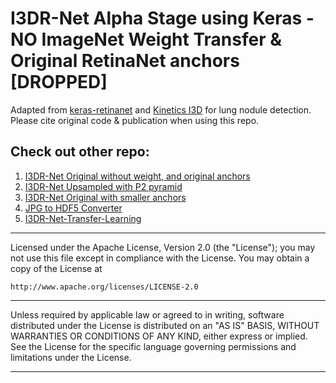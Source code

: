 # I3DR-Net Alpha Stage using Keras - NO ImageNet Weight Transfer & Original RetinaNet anchors [DROPPED]

Adapted from [keras-retinanet](https://github.com/fizyr/keras-retinanet) and [Kinetics I3D](https://github.com/dlpbc/keras-kinetics-i3d/releases) for lung nodule detection. Please cite original code & publication when using this repo.


## Check out other repo:
1. [I3DR-Net Original without weight, and original anchors](https://github.com/ivanwilliammd/I3D-RetinaNet_Keras_Alpha_ver_LargeObject)
2. [I3DR-Net Upsampled with P2 pyramid](https://github.com/ivanwilliammd/I3D-RetinaNet_Keras_Alpha_ver_P2Pyramid)
3. [I3DR-Net Original with smaller anchors](https://github.com/ivanwilliammd/I3D-RetinaNet_Keras_Alpha_ver_SmallObject)
4. [JPG to HDF5 Converter](https://github.com/ivanwilliammd/BatchImagesToHDF5_Converter)
5. [I3DR-Net-Transfer-Learning](https://github.com/ivanwilliammd/I3DR-Net-Transfer-Learning)

------------------------------------------------------------------------------
Licensed under the Apache License, Version 2.0 (the "License");
you may not use this file except in compliance with the License.
You may obtain a copy of the License at

```http://www.apache.org/licenses/LICENSE-2.0```

------------------------------------------------------------------------------
Unless required by applicable law or agreed to in writing, software
distributed under the License is distributed on an "AS IS" BASIS,
WITHOUT WARRANTIES OR CONDITIONS OF ANY KIND, either express or implied.
See the License for the specific language governing permissions and
limitations under the License.
******************************************************************************
